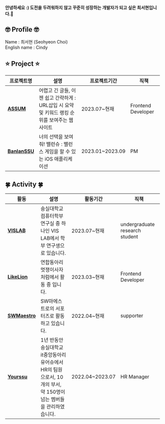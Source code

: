 #### 안녕하세요 :) 도전을 두려워하지 않고 꾸준히 성장하는 개발자가 되고 싶은 최서현입니다.🐥

## 🤓 Profile 🤓
Name : 최서현 (Seohyeon Choi) <br/>
English name : Cindy

## ⭐️ Project ⭐️

|프로젝트명|설명|프로젝트기간|직책|
|---|---|---|---|
| [**ASSUM**](https://github.com/LikelionAssum) | 어렵고 긴 글들, 이젠 쉽고 간략하게 : URL삽입 시 요약 및 키워드 랭킹 순위를 보여주는 웹사이트 | 2023.07~현재 | Frontend Developer |
| [**BanlanSSU**](https://github.com/hackathon-I-PROMAX) | 너의 선택을 보여줘! 밸런슈 : 밸런스 게임을 할 수 있는 iOS 애플리케이션 | 2023.01~2023.09 | PM |


## 🍀 Activity 🍀

|활동|설명|활동기간|직책|
|---|---|---|---|
| [**VISLAB**](http://vis.ssu.ac.kr/) | 숭실대학교 컴퓨터학부 연구실 중 하나인 VIS LAB에서 학부 연구생으로 있습니다. | 2023.07~현재 | undergraduate research student |
| [**LikeLion**](https://github.com/likelion-ssu/) | 연합동아리 멋쟁이사자처럼에서 활동 중 입니다. | 2023.03~현재 | Frontend Developer |
| [**SWMaestro**](https://swmaestro.org/sw/main/main.do) | SW마에스트로의 서포터즈로 활동하고 있습니다.  | 2022.04~현재 | supporter |
| [**Yourssu**](https://yourssu.com/) | 1년 반동안 숭실대학교 it중앙동아리 유어슈에서 HR의 팀원으로서, 10개의 부서, 약 150명이 넘는 멤버들을 관리하였습니다. | 2022.04~2023.07 | HR Manager |

